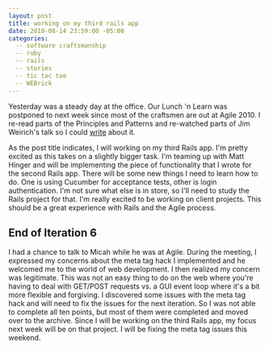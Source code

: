 ```yaml
---
layout: post
title: working on my third rails app 
date: 2010-08-14 23:59:00 -05:00
categories:
  -- software craftsmanship
  -- ruby
  -- rails
  -- stories
  -- tic tac toe
  -- WEBrick
---
```


Yesterday was a steady day at the office.  Our Lunch 'n Learn was postponed to next week since most of the craftsmen are out at Agile 2010.  I re-read parts of the Principles and Patterns and re-watched parts of Jim Weirich's talk so I could [write](http://skim.cc/2010/08/13/principles-and-patterns-part-2) about it.

As the post title indicates, I will working on my third Rails app.  I'm pretty excited as this takes on a slightly bigger task.  I'm teaming up with Matt Hinger and will be implementing the piece of functionality that I wrote for the second Rails app.  There will be some new things I need to learn how to do.  One is using Cucumber for acceptance tests, other is login authentication.  I'm not sure what else is in store, so I'll need to study the Rails project for that.  I'm really excited to be working on client projects.  This should be a great experience with Rails and the Agile process.

## End of Iteration 6

I had a chance to talk to Micah while he was at Agile.  During the meeting, I expressed my concerns about the meta tag hack I implemented and he welcomed me to the world of web development.  I then realized my concern was legitimate.  This was not an easy thing to do on the web where you're having to deal with GET/POST requests vs. a GUI event loop where it's a bit more flexible and forgiving.  I discovered some issues with the meta tag hack and will need to fix the issues for the next iteration.  So I was not able to complete all ten points, but most of them were completed and moved over to the archive.  Since I will be working on the third Rails app, my focus next week will be on that project.  I will be fixing the meta tag issues this weekend.  
